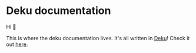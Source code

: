 # Deku documentation

Hi :wave:

This is where the deku documentation lives. It's all written in [Deku](https://github.com/mikesol/purescript-deku)! Check it out [here](https://deku-documentation.vercel.app).
